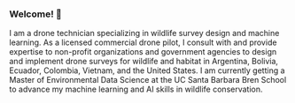 ### Welcome! 👋

I am a drone technician specializing in wildlife survey design and machine learning. As a licensed commercial drone pilot, I consult with and provide expertise to non-profit organizations and government agencies to design and implement drone surveys for wildlife and habitat in Argentina, Bolivia, Ecuador, Colombia, Vietnam, and the United States. I am currently getting a Master of Environmental Data Science at the UC Santa Barbara Bren School to advance my machine learning and AI skills in wildlife conservation.
<!--
**wsedgwick/wsedgwick** is a ✨ _special_ ✨ repository because its `README.md` (this file) appears on your GitHub profile.

Here are some ideas to get you started:

- 🔭 I’m currently working on ...
- 🌱 I’m currently learning ...
- 👯 I’m looking to collaborate on ...
- 🤔 I’m looking for help with ...
- 💬 Ask me about ...
- 📫 How to reach me: ...
- 😄 Pronouns: ...
- ⚡ Fun fact: ...
-->
